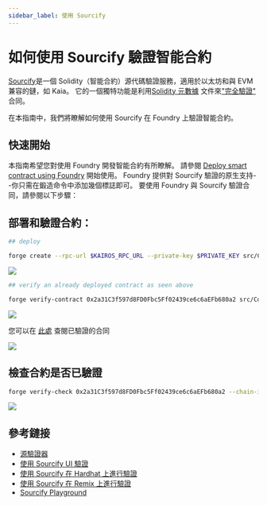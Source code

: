 ```yaml
---
sidebar_label: 使用 Sourcify
---
```


# 如何使用 Sourcify 驗證智能合約

[Sourcify](sourcify.dev)是一個 Solidity（智能合約）源代碼驗證服務，適用於以太坊和與 EVM 兼容的鏈，如 Kaia。 它的一個獨特功能是利用[Solidity 元數據](https://docs.sourcify.dev/docs/metadata/) 文件來["完全驗證"](https://docs.sourcify.dev/docs/full-vs-partial-match/) 合同。

在本指南中，我們將瞭解如何使用 Sourcify 在 Foundry 上驗證智能合約。

## 快速開始

本指南希望您對使用 Foundry 開發智能合約有所瞭解。 請參閱  [Deploy smart contract using Foundry](../deploy/foundry.md) 開始使用。 Foundry 提供對 Sourcify 驗證的原生支持--你只需在鍛造命令中添加幾個標誌即可。 要使用 Foundry 與 Sourcify 驗證合同，請參閱以下步驟：

## 部署和驗證合約：

```bash
## deploy

forge create --rpc-url $KAIROS_RPC_URL --private-key $PRIVATE_KEY src/Counter.sol:Counter --broadcast 
```

![](/img/build/smart-contracts/verify/sourcify-deploy.png)

```bash
## verify an already deployed contract as seen above

forge verify-contract 0x2a31C3f597d8FD0Fbc5Ff02439ce6c6aEFb680a2 src/Counter.sol:Counter --chain-id 1001 --verifier sourcify  --verifier-url https://sourcify.dev/server/ 
```

![](/img/build/smart-contracts/verify/sourcify-verify.png)

您可以在 [此處](https://sourcify.dev/#/lookup/0x2a31C3f597d8FD0Fbc5Ff02439ce6c6aEFb680a2) 查閱已驗證的合同

![](/img/build/smart-contracts/verify/sourcify-lookup-verify.png)

## 檢查合約是否已驗證

```bash
forge verify-check 0x2a31C3f597d8FD0Fbc5Ff02439ce6c6aEFb680a2 --chain-id 1001 --verifier sourcify
```

![](/img/build/smart-contracts/verify/sourcify-verify.png)

## 參考鏈接

- [源驗證器](https://sourcify.dev/#/verifier)
- [使用 Sourcify UI 驗證](https://docs.sourcify.dev/docs/how-to-verify/#using-the-ui-legacy)
- [使用 Sourcify 在 Hardhat 上進行驗證](https://docs.sourcify.dev/docs/how-to-verify/#hardhat)
- [使用 Sourcify 在 Remix 上進行驗證](https://docs.sourcify.dev/docs/how-to-verify/#remix-plugin)
- [Sourcify Playground](https://playground.sourcify.dev/)





